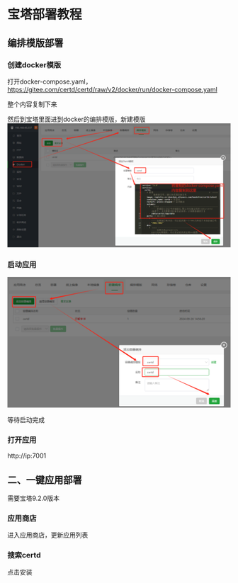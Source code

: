 # 宝塔部署教程

## 编排模版部署

### 创建docker模版
打开docker-compose.yaml，
https://gitee.com/certd/certd/raw/v2/docker/run/docker-compose.yaml

整个内容复制下来

然后到宝塔里面进到docker的编排模版，新建模版
![](./images/1.png)

### 启动应用

![img.png](./images/2.png)

等待启动完成

### 打开应用

http://ip:7001


## 二、一键应用部署
需要宝塔9.2.0版本

### 应用商店
进入应用商店，更新应用列表

### 搜索certd
点击安装